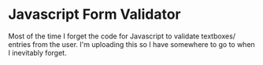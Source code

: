 # Javascript Form Validator

Most of the time I forget the code for Javascript to validate textboxes/ entries from the user. I'm uploading this so I have somewhere to go to when I inevitably forget. 
